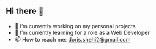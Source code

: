 ## Hi there 👋

- 🔭 I’m currently working on my personal projects
- 🌱 I’m currently learning for a role as a Web Developer
- 📫 How to reach me: doris.shehi2@gmail.com

